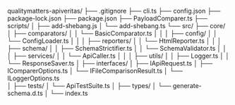qualitymatters-apiveritas/
├── .gitignore
├── cli.ts
├── config.json
├── package-lock.json
├── package.json
├── PayloadComparer.ts
├── scripts/
│   ├── add-shebang.js
│   └── add-shebang.ts
└── src/
    ├── core/
    │   ├── comparators/
    │   │   └── BasicComparator.ts
    │   │
    │   ├── config/
    │   │   └── ConfigLoader.ts
    │   │
    │   ├── reporters/
    │   │   └── HtmlReporter.ts
    │   │
    │   ├── schema/
    │   │   ├── SchemaStrictifier.ts
    │   │   └── SchemaValidator.ts
    │   │
    │   ├── services/
    │   │   └── ApiCaller.ts
    │   │
    │   ├── utils/
    │   │   ├── Logger.ts
    │   │   └── ResponseSaver.ts
    │
    ├── interfaces/
    │   ├── IApiRequest.ts
    │   ├── IComparerOptions.ts
    │   └── IFileComparisonResult.ts
    │   └── ILoggerOptions.ts    
    │
    ├── tests/
    │   └── ApiTestSuite.ts
    │
    ├── types/
    │   └── generate-schema.d.ts
    │
    └── index.ts
